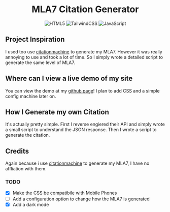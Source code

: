 <div align="center">

# MLA7 Citation Generator

![HTML5](https://img.shields.io/badge/html5-E34F26?style=for-the-badge&logo=html5&logoColor=white)
![TailwindCSS](https://img.shields.io/badge/tailwindcss-06B6D4?style=for-the-badge&logo=tailwindcss&logoColor=white)
![JavaScript](https://img.shields.io/badge/javascript-3776AB?style=for-the-badge&logo=javascript&logoColor=white)

</div>

## Project Inspiration

I used too use [citationmachine](http://citationmachine.net/) to generate my MLA7. However it was really annoying to use and took a lot of time. So I simply wrote a detailed script to generate the same level of MLA7.

## Where can I view a live demo of my site

You can view the demo at my [github page](https://fschatbot.github.io/MLA7/)! I plan to add CSS and a simple config machine later on.

## How I Generate my own Citation

It's actually pretty simple. First I reverse engiered their API and simply wrote a small script to understand the JSON response. Then I wrote a script to generate the citation.

## Credits

Again because i use [citationmachine](http://citationmachine.net/) to generate my MLA7, I have no affliation with them.

### TODO

- [x] Make the CSS be compatibile with Mobile Phones
- [ ] Add a configuration option to change how the MLA7 is generated
- [x] Add a dark mode
